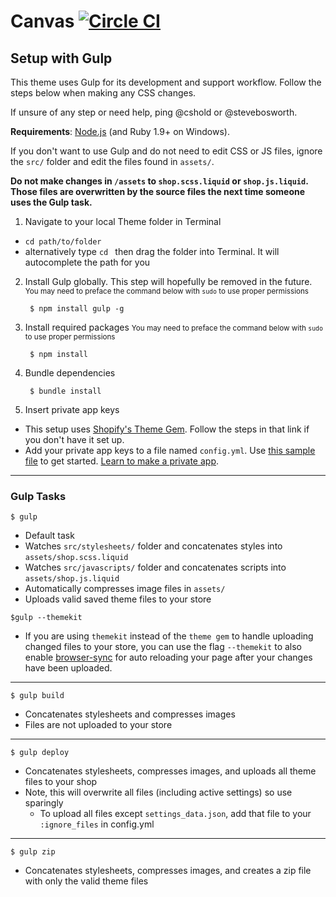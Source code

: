 Canvas [![Circle CI](https://circleci.com/gh/Shopify/canvas.svg?style=svg&circle-token=7b55fa8bdc61003d81a45d4d550621646e08d117)](https://circleci.com/gh/Shopify/canvas)
=====================

Setup with Gulp
---------------------
This theme uses Gulp for its development and support workflow. Follow the steps below when making any CSS changes.

If unsure of any step or need help, ping @cshold or @stevebosworth.

__Requirements__: [Node.js](http://nodejs.org/) (and Ruby 1.9+ on Windows).

If you don't want to use Gulp and do not need to edit CSS or JS files, ignore the `src/` folder and edit the files found in `assets/`.

__Do not make changes in `/assets` to `shop.scss.liquid` or `shop.js.liquid`. Those files are overwritten by the source files the next time someone uses the Gulp task.__

1. Navigate to your local Theme folder in Terminal
  - `cd path/to/folder`
  - alternatively type `cd ` then drag the folder into Terminal. It will autocomplete the path for you

2. Install Gulp globally. This step will hopefully be removed in the future.
<small>You may need to preface the command below with `sudo` to use proper permissions</small>

        $ npm install gulp -g

3. Install required packages
<small>You may need to preface the command below with `sudo` to use proper permissions</small>

        $ npm install

4. Bundle dependencies

        $ bundle install

5. Insert private app keys
  - This setup uses [Shopify's Theme Gem](https://github.com/Shopify/shopify_theme). Follow the steps in that link if you don't have it set up.
  - Add your private app keys to a file named `config.yml`. Use [this sample file](https://github.com/Shopify/canvas/blob/master/config-sample.yml) to get started. [Learn to make a private app](http://docs.shopify.com/api/authentication/creating-a-private-app).

----------

### Gulp Tasks
`$ gulp`
- Default task
- Watches `src/stylesheets/` folder and concatenates styles into `assets/shop.scss.liquid`
- Watches `src/javascripts/` folder and concatenates scripts into `assets/shop.js.liquid`
- Automatically compresses image files in `assets/`
- Uploads valid saved theme files to your store

`$gulp --themekit`
- If you are using `themekit` instead of the `theme gem` to handle uploading changed files to your store, you can use the flag `--themekit` to also enable [browser-sync](http://www.browsersync.io/) for auto reloading your page after your changes have been uploaded.

----------

`$ gulp build`
- Concatenates stylesheets and compresses images
- Files are not uploaded to your store

----------

`$ gulp deploy`
- Concatenates stylesheets, compresses images, and uploads all theme files to your shop
- Note, this will overwrite all files (including active settings) so use sparingly
  - To upload all files except `settings_data.json`, add that file to your `:ignore_files` in config.yml

----------

`$ gulp zip`
- Concatenates stylesheets, compresses images, and creates a zip file with only the valid theme files
